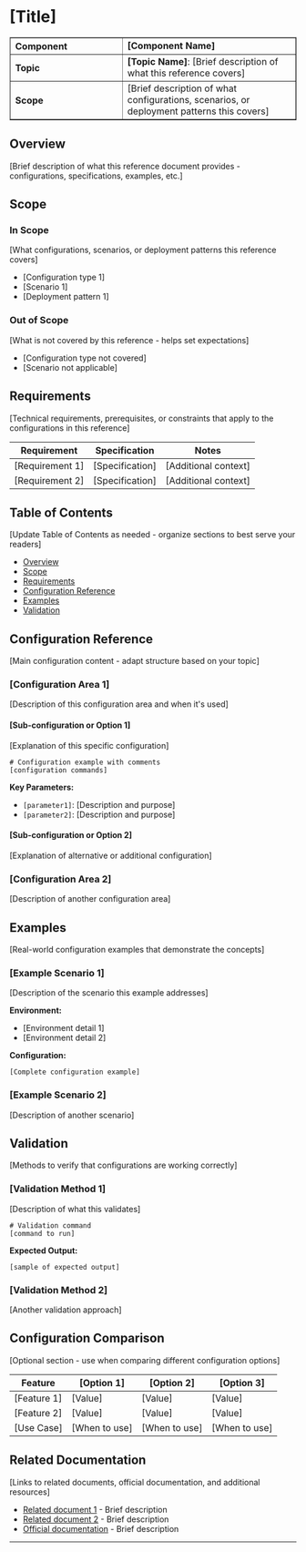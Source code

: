 <!-- 
Reference Template
- Focus on providing configuration guidance, technical specifications, and examples
- Reference documents help readers understand what needs to be configured and what's possible
- Replace all [placeholders] with relevant content
- This template provides a suggested structure - adapt it to make sense for your specific content
    - The goal is clarity and usability for the reader

Styling
- Images should be placed in the `./images` folder and referenced
- Any code block or JSON should be wrapped in triple backticks (```) with language identifier
- References to Azure Local public documentation should always direct to the latest version
- Use tables for specifications, requirements, and comparisons
- Use code blocks for configuration examples

You can use this regex to find placeholders that need to be replaced (search by Regex in your editor): \[([^\]]+)\]
-->
# [Title]

<table border="1" cellpadding="6" cellspacing="0" style="border-collapse:collapse; margin-bottom:1em;">
  <tr>
    <th style="text-align:left; width: 180px;">Component</th>
    <td><strong>[Component Name]</strong></td>
  </tr>
  <tr>
    <th style="text-align:left; width: 180px;">Topic</th>
    <td><strong>[Topic Name]</strong>: [Brief description of what this reference covers]</td>
  </tr>
  <tr>
    <th style="text-align:left; width: 180px;">Scope</th>
    <td>[Brief description of what configurations, scenarios, or deployment patterns this covers]</td>
  </tr>
</table>

## Overview

[Brief description of what this reference document provides - configurations, specifications, examples, etc.]

## Scope

### In Scope
[What configurations, scenarios, or deployment patterns this reference covers]
- [Configuration type 1]
- [Scenario 1]
- [Deployment pattern 1]

### Out of Scope
[What is not covered by this reference - helps set expectations]
- [Configuration type not covered]
- [Scenario not applicable]

## Requirements

[Technical requirements, prerequisites, or constraints that apply to the configurations in this reference]

| Requirement | Specification | Notes |
|-------------|---------------|--------|
| [Requirement 1] | [Specification] | [Additional context] |
| [Requirement 2] | [Specification] | [Additional context] |

## Table of Contents

[Update Table of Contents as needed - organize sections to best serve your readers]
- [Overview](#overview)
- [Scope](#scope)
- [Requirements](#requirements)
- [Configuration Reference](#configuration-reference)
- [Examples](#examples)
- [Validation](#validation)

## Configuration Reference

[Main configuration content - adapt structure based on your topic]

### [Configuration Area 1]

[Description of this configuration area and when it's used]

#### [Sub-configuration or Option 1]

[Explanation of this specific configuration]

```console
# Configuration example with comments
[configuration commands]
```

**Key Parameters:**
- `[parameter1]`: [Description and purpose]
- `[parameter2]`: [Description and purpose]

#### [Sub-configuration or Option 2]

[Explanation of alternative or additional configuration]

### [Configuration Area 2]

[Description of another configuration area]

## Examples

[Real-world configuration examples that demonstrate the concepts]

### [Example Scenario 1]

[Description of the scenario this example addresses]

**Environment:**
- [Environment detail 1]
- [Environment detail 2]

**Configuration:**
```console
[Complete configuration example]
```

### [Example Scenario 2]

[Description of another scenario]

## Validation

[Methods to verify that configurations are working correctly]

### [Validation Method 1]

[Description of what this validates]

```console
# Validation command
[command to run]
```

**Expected Output:**
```console
[sample of expected output]
```

### [Validation Method 2]

[Another validation approach]

## Configuration Comparison

[Optional section - use when comparing different configuration options]

| Feature | [Option 1] | [Option 2] | [Option 3] |
|---------|------------|------------|------------|
| [Feature 1] | [Value] | [Value] | [Value] |
| [Feature 2] | [Value] | [Value] | [Value] |
| [Use Case] | [When to use] | [When to use] | [When to use] |

## Related Documentation

[Links to related documents, official documentation, and additional resources]
- [Related document 1](link) - Brief description
- [Related document 2](link) - Brief description
- [Official documentation](link) - Brief description

---
